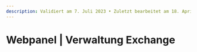 ```yaml
---
description: Validiert am 7. Juli 2023 • Zuletzt bearbeitet am 18. April 2024
---
```


# Webpanel | Verwaltung Exchange

